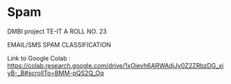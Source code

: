 # Spam
DMBI project
TE-IT A ROLL NO. 23

EMAIL/SMS SPAM CLASSIFICATION

Link to Google Colab : https://colab.research.google.com/drive/1xOievh6ARWAdjJy0Z2ZRbzDG_xiyB-_B#scrollTo=BMM-pQS2Q_Oq
